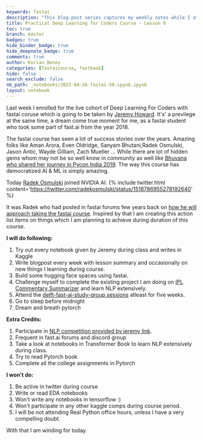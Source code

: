 ```yaml
---
keywords: fastai
description: "This blog-post series captures my weekly notes while I attend the <a href='https://itee.uq.edu.au/event/2022/practical-deep-learning-coders-uq-fastai'>fastaiv5 course conducted by University of Queensland with fast.ai</a>. So without further adieu, let's go!"
title: Practical Deep Learning for Coders Course - Lesson 0
toc: true
branch: master
badges: true
hide_binder_badge: true
hide_deepnote_badge: true
comments: true
author: Kurian Benoy
categories: [fastaicourse, fastbook]                            
hide: false
search_exclude: false
nb_path: _notebooks/2022-04-26-fastai-50-ipynb.ipynb
layout: notebook
---
```


<!--
#################################################
### THIS FILE WAS AUTOGENERATED! DO NOT EDIT! ###
#################################################
# file to edit: _notebooks/2022-04-26-fastai-50-ipynb.ipynb
-->

<div class="container" id="notebook-container">
        
<div class="cell border-box-sizing text_cell rendered"><div class="inner_cell">
<div class="text_cell_render border-box-sizing rendered_html">
<p>Last week I enrolled for the live cohort of Deep Learning For Coders
with fastai coruse which is going to be taken by <a href="https://www.linkedin.com/in/howardjeremy">Jeremy Howard</a>. It's' a previlege
at the same time, a dream come true moment for me, as a fastai student who took
some part of fast.ai from the year 2018.</p>
<p>The fastai course has seen a lot of success stories over the years. Amazing folks
like Aman Arora, Even Oldridge, Sanyam Bhutani,Radek Osmulski, Jason Antic, Wayde Gilliam, Zach Mueller ... While there are lot of hidden gems whom may not be so well know in community as well like <a href="https://youtu.be/TGIEOSrEyD8">Bhuvana who
shared her journey in Pycon India 2019</a>. The way this course
has democratized AI &amp; ML is simply amazing.</p>
<p>Today <a href="https://twitter.com/radekosmulski">Radek Osmulski</a> joined NVIDIA AI.
{% include twitter.html content='<a href="https://twitter.com/radekosmulski/status/1518786955278192640">https://twitter.com/radekosmulski/status/1518786955278192640</a>' %}</p>

</div>
</div>
</div>
<div class="cell border-box-sizing text_cell rendered"><div class="inner_cell">
<div class="text_cell_render border-box-sizing rendered_html">
<p>It was Radek who had posted in fastai forums few years back on <a href="https://forums.fast.ai/t/what-i-will-focus-on-to-succeed-in-this-course/6926">how he will approach taking the fastai course</a>. Inspired by that I am creating this action list items on things which I am planning to achieve during duration of this course.</p>
<p><strong>I will do following:</strong></p>
<ol>
<li>Try out every notebook given by Jeremy during class and writes in Kaggle</li>
<li>Write blogpost every week with lesson summary and occasionally on new things I learning during course.</li>
<li>Build some hugging face spaces using fastai.</li>
<li>Challenge myself to complete the existing project I am doing on <a href="https://github.com/kurianbenoy/chaloRR">IPL Commentary Summarizer</a> and learn NLP extensively.</li>
<li>Attend the <a href="https://www.meetup.com/delft-fast-ai-study-group/events/285269418/">delft-fast-ai-study-group sessions</a> atleast for five weeks.</li>
<li>Go to sleep before midnight</li>
<li>Dream and breath pytorch</li>
</ol>
<p><strong>Extra Credits:</strong></p>
<ol>
<li>Participate in <a href="https://www.kaggle.com/competitions/us-patent-phrase-to-phrase-matching/overview">NLP competition provided by jeremy link</a>.</li>
<li>Frequent in fast.ai forums and discord group</li>
<li>Take a look at notebooks in Transformer Book to learn NLP extensively during class.</li>
<li>Try to read Pytorch book</li>
<li>Complete all the college assignments in Pytorch</li>
</ol>
<p><strong>I won't do:</strong></p>
<ol>
<li>Be active in twitter during course</li>
<li>Write or read EDA notebooks</li>
<li>Won't write any notebooks in tensorflow :)</li>
<li>Won't participate in any other kaggle comps during course period.</li>
<li>I will be not attending Real Python office hours, unless I have a very compelling doubt.</li>
</ol>
<p>With that I am winding for today.</p>

</div>
</div>
</div>
</div>
 


